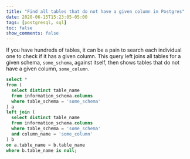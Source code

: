 ```yaml
---
title: "Find all tables that do not have a given column in Postgres"
date: 2020-06-15T15:23:05-05:00
tags: [postgresql, sql]
toc: false
show_comments: false
---
```


If you have hundreds of tables, it can be a pain to search each individual one to check if it has a given column. This query left joins all tables for a given schema, `some_schema`, against itself, then shows tables that do not have a given column, `some_column`.

```sql
select *
from (
  select distinct table_name
  from information_schema.columns
  where table_schema = 'some_schema'
) a
left join (
  select distinct table_name
  from information_schema.columns
  where table_schema = 'some_schema'
  and column_name = 'some_column'
) b
on a.table_name = b.table_name
where b.table_name is null;
```
